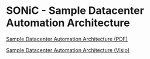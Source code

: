 # SONiC - Sample Datacenter Automation Architecture

[Sample Datacenter Automation Architecture (PDF)](sample_datacenter_automation_architecture.pdf)

[Sample Datacenter Automation Architecture (Visio)](sample_datacenter_automation_architecture.vsdx)